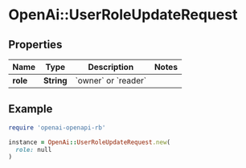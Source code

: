 # OpenAi::UserRoleUpdateRequest

## Properties

| Name | Type | Description | Notes |
| ---- | ---- | ----------- | ----- |
| **role** | **String** | &#x60;owner&#x60; or &#x60;reader&#x60; |  |

## Example

```ruby
require 'openai-openapi-rb'

instance = OpenAi::UserRoleUpdateRequest.new(
  role: null
)
```

